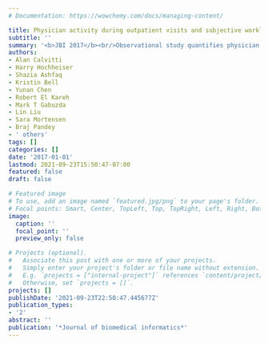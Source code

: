 ```yaml
---
# Documentation: https://wowchemy.com/docs/managing-content/

title: Physician activity during outpatient visits and subjective workload
subtitle: ''
summary: '<b>JBI 2017</b><br/>Observational study quantifies physician attention split between patients and EHRs, informing design to ease workload.'
authors:
- Alan Calvitti
- Harry Hochheiser
- Shazia Ashfaq
- Kristin Bell
- Yunan Chen
- Robert El Kareh
- Mark T Gabuzda
- Lin Liu
- Sara Mortensen
- Braj Pandey
- ' others'
tags: []
categories: []
date: '2017-01-01'
lastmod: 2021-09-23T15:50:47-07:00
featured: false
draft: false

# Featured image
# To use, add an image named `featured.jpg/png` to your page's folder.
# Focal points: Smart, Center, TopLeft, Top, TopRight, Left, Right, BottomLeft, Bottom, BottomRight.
image:
  caption: ''
  focal_point: ''
  preview_only: false

# Projects (optional).
#   Associate this post with one or more of your projects.
#   Simply enter your project's folder or file name without extension.
#   E.g. `projects = ["internal-project"]` references `content/project/deep-learning/index.md`.
#   Otherwise, set `projects = []`.
projects: []
publishDate: '2021-09-23T22:50:47.445677Z'
publication_types:
- '2'
abstract: ''
publication: '*Journal of biomedical informatics*'
---
```

